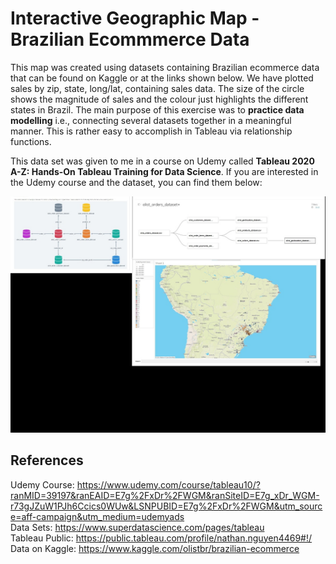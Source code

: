 # Interactive Geographic Map - Brazilian Ecommmerce Data
This map was created using datasets containing Brazilian ecommerce data that can be found on Kaggle or at the links shown below. We have plotted sales by zip, state, long/lat, containing sales data.
The size of the circle shows the magnitude of sales and the colour just highlights the different states in Brazil. The main purpose of this exercise was to **practice data modelling** i.e., connecting several datasets together in a meaningful manner. 
This is rather easy to accomplish in Tableau via relationship functions. 
<br/>

This data set was given to me in a course on Udemy called **Tableau 2020 A-Z: Hands-On Tableau Training for Data Science**.
If you are interested in the Udemy course and the dataset, you can find them below:

![Screen Shot](https://github.com/toasted-marshmallow/Tableau-Practice/blob/main/Brazi_Ecommerce/Brazil.jpg)
## References
Udemy Course: https://www.udemy.com/course/tableau10/?ranMID=39197&ranEAID=E7g%2FxDr%2FWGM&ranSiteID=E7g_xDr_WGM-r73gJZuW1PJh6Ccics0WUw&LSNPUBID=E7g%2FxDr%2FWGM&utm_source=aff-campaign&utm_medium=udemyads
<br>
Data Sets: https://www.superdatascience.com/pages/tableau
<br>
Tableau Public: https://public.tableau.com/profile/nathan.nguyen4469#!/
<br>
Data on Kaggle: https://www.kaggle.com/olistbr/brazilian-ecommerce

